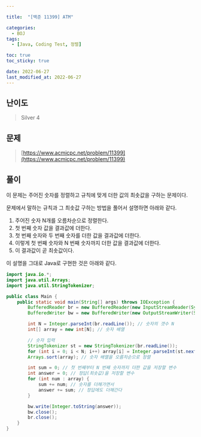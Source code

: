 ```yaml
---

title:  "[백준 11399] ATM"

categories:
  - BOJ
tags:
  - [Java, Coding Test, 정렬]

toc: true
toc_sticky: true

date: 2022-06-27
last_modified_at: 2022-06-27
---
```



## 난이도

> Silver 4

## 문제

> [https://www.acmicpc.net/problem/11399](https://www.acmicpc.net/problem/11399)

## 풀이

이 문제는 주어진 숫자를 정렬하고 규칙에 맞게 더한 값의 최솟값을 구하는 문제이다.

문제에서 말하는 규칙과 그 최솟값 구하는 방법을 풀어서 설명하면 아래와 같다.

1. 주어진 숫자 N개를 오름차순으로 정렬한다.
2. 첫 번째 숫자 값을 결과값에 더한다.
3. 첫 번째 숫자와 두 번째 숫자를 더한 값을 결과값에 더한다.
4. 이렇게 첫 번째 숫자와 N 번째 숫자까지 더한 값을 결과값에 더한다.
5. 이 결과값이 곧 최솟값이다.

이 설명을 그대로 Java로 구현한 것은 아래와 같다.

```java
import java.io.*;
import java.util.Arrays;
import java.util.StringTokenizer;

public class Main {
    public static void main(String[] args) throws IOException {
        BufferedReader br = new BufferedReader(new InputStreamReader(System.in));
        BufferedWriter bw = new BufferedWriter(new OutputStreamWriter(System.out));

        int N = Integer.parseInt(br.readLine()); // 숫자의 갯수 N
        int[] array = new int[N]; // 숫자 배열

      	// 숫자 입력
        StringTokenizer st = new StringTokenizer(br.readLine());
        for (int i = 0; i < N; i++) array[i] = Integer.parseInt(st.nextToken());
        Arrays.sort(array); // 숫자 배열을 오름차순으로 정렬

        int sum = 0; // 첫 번째부터 N 번째 숫자까지 더한 값을 저장할 변수
        int answer = 0; // 정답(최솟값)을 저장할 변수
        for (int num : array) {
            sum += num; // 숫자를 더해가면서
            answer += sum; // 정답에도 더해간다
        }

        bw.write(Integer.toString(answer));
        bw.close();
        br.close();
    }
}

```
